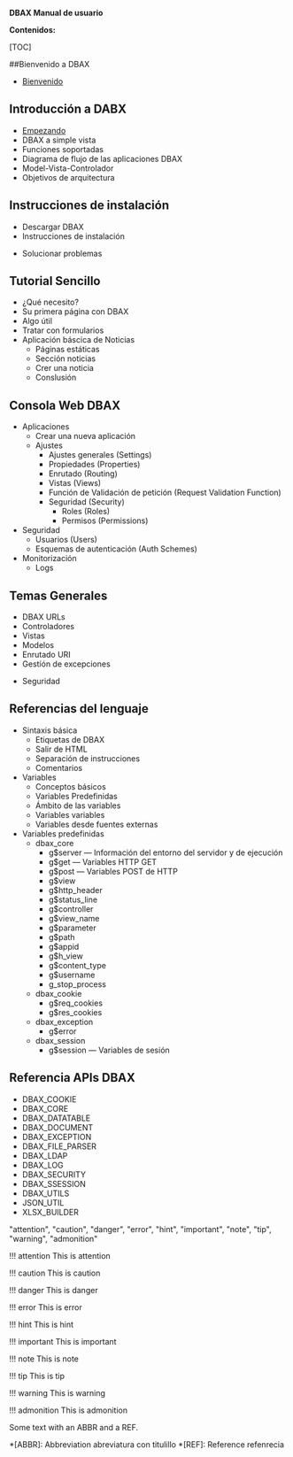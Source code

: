 <p class="page-header1"><b>DBAX Manual de usuario</b></p>

**Contenidos:**

[TOC]

##Bienvenido a DBAX
- [Bienvenido](welcome.md)

## Introducción a DABX
- [Empezando](intro/empezando.md)
- DBAX a simple vista
- Funciones soportadas
- Diagrama de flujo de las aplicaciones DBAX
- Model-Vista-Controlador
- Objetivos de arquitectura

## Instrucciones de instalación
- Descargar DBAX
- Instrucciones de instalación
<!--- Atualizar desde una versión anterior-->
- Solucionar problemas

## Tutorial Sencillo
- ¿Qué necesito?
- Su primera página con DBAX
- Algo útil
- Tratar con formularios
- Aplicación báscica de Noticias
    + Páginas estáticas
    + Sección noticias
    + Crer una noticia
    + Conslusión

## Consola Web DBAX
- Aplicaciones
    - Crear una nueva aplicación
    - Ajustes
        + Ajustes generales (Settings)
        + Propiedades (Properties)
        + Enrutado (Routing)
        + Vistas (Views)
        + Función de Validación de petición (Request Validation Function)
        + Seguridad (Security)
            * Roles (Roles)
            * Permisos (Permissions)
- Seguridad
    + Usuarios (Users)
    + Esquemas de autenticación (Auth Schemes)
- Monitorización
    + Logs

## Temas Generales
- DBAX URLs
- Controladores
- Vistas
- Modelos
- Enrutado URI
- Gestíón de excepciones
<!-- - Caching -->
- Seguridad

## Referencias del lenguaje
- Sintaxis básica
    - Etiquetas de DBAX
    - Salir de HTML
    - Separación de instrucciones
    - Comentarios
- Variables
    - Conceptos básicos
    - Variables Predefinidas
    - Ámbito de las variables
    - Variables variables
    - Variables desde fuentes externas
- Variables predefinidas
    + dbax_core 
        * g$server — Información del entorno del servidor y de ejecución
        * g$get — Variables HTTP GET
        * g$post — Variables POST de HTTP
        * g$view 
        * g$http_header
        * g$status_line
        * g$controller
        * g$view_name
        *  g$parameter 
        * g$path 
        * g$appid 
        * g$h_view 
        * g$content_type
        * g$username        
        * g_stop_process
    + dbax_cookie
        * g$req_cookies 
        * g$res_cookies
    + dbax_exception
        * g$error 
    + dbax_session
        * g$session  — Variables de sesión

## Referencia APIs DBAX
+ DBAX_COOKIE
+ DBAX_CORE
+ DBAX_DATATABLE
+ DBAX_DOCUMENT
+ DBAX_EXCEPTION
+ DBAX\_FILE_PARSER
+ DBAX_LDAP
+ DBAX_LOG
+ DBAX_SECURITY
+ DBAX_SSESSION
+ DBAX_UTILS
+ JSON_UTIL
+ XLSX_BUILDER


"attention", "caution", "danger", "error", "hint", "important", "note", "tip", "warning", "admonition"

!!! attention
    This is attention

!!! caution
    This is caution

!!! danger
    This is danger

!!! error
    This is error

!!! hint
    This is hint

!!! important
    This is important

!!! note
    This is note

!!! tip
    This is tip

!!! warning
    This is warning

!!! admonition
    This is admonition



Some text with an ABBR and a REF.

*[ABBR]: Abbreviation abreviatura con titulillo
*[REF]: Reference refenrecia